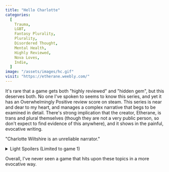 ```yaml
---
title: "Hello Charlotte"
categories:
  [
    Trauma,
    LGBT,
    Fantasy Plurality,
    Plurality,
    Disordered Thought,
    Mental Health,
    Highly Reviewed,
    Nova Loves,
    Indie,
  ]
image: "/assets/images/hc.gif"
visit: "https://etherane.weebly.com/"
---
```


It's rare that a game gets both "highly reviewed" and "hidden gem", but this deserves both. No one I've spoken to seems to know this series, and yet it has an Overwhelmingly Positive review score on steam. This series is near and dear to my heart, and manages a complex narrative that begs to be examined in detail. There's strong implication that the creator, Etherane, is trans and plural themselves (though they are not a very public person, so don't expect to find evidence of this anywhere), and it shows in the painful, evocative writing.

"Charlotte Wiltshire is an unreliable narrator."

<details><summary>Light Spoilers (Limited to game 1)</summary>The first game begins as a surreal exploration game similar to Yume Nikki. The main character, Charlotte Wiltshire, is implied to have Schizophrenia and, at the end of the first game, is possessed by the spirit of an "Oracle", a Godlike figure. The following games in the series add additional layers of unreliable narration and complexity, turning the series into a painful tale of a mentally ill transgirl, and an intense interrogation of the player.</details>

Overall, I've never seen a game that hits upon these topics in a more evocative way.
